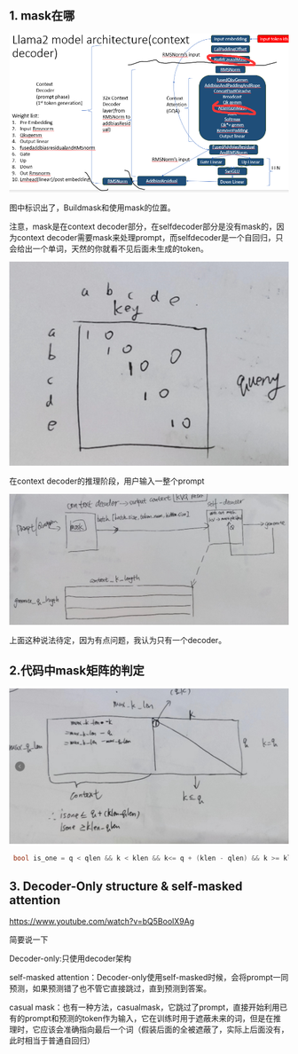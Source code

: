 ## 1. mask在哪

![image-20240328160623634](./assets/image-20240328160623634.png)

图中标识出了，Buildmask和使用mask的位置。

注意，mask是在context decoder部分，在selfdecoder部分是没有mask的，因为context decoder需要mask来处理prompt，而selfdecoder是一个自回归，只会给出一个单词，天然的你就看不见后面未生成的token。

![1c34d41bf689f5e0173d6fc012285fb](./assets/1c34d41bf689f5e0173d6fc012285fb.jpg)



在context decoder的推理阶段，用户输入一整个prompt

![6e339df4149ef8a16fa42d570899ced](./assets/6e339df4149ef8a16fa42d570899ced.jpg)

上面这种说法待定，因为有点问题，我认为只有一个decoder。

## 2.代码中mask矩阵的判定

![image-20240401155416385](./assets/image-20240401155416385.png)

```c++
 bool is_one = q < qlen && k < klen && k<= q + (klen - qlen) && k >= klen-qlen;
```

## 3. Decoder-Only structure & self-masked attention

https://www.youtube.com/watch?v=bQ5BoolX9Ag

简要说一下

Decoder-only:只使用decoder架构

self-masked attention：Decoder-only使用self-masked时候，会将prompt一同预测，如果预测错了也不管它直接跳过，直到预测到答案。

casual mask：也有一种方法，casualmask，它跳过了prompt，直接开始利用已有的prompt和预测的token作为输入，它在训练时用于遮蔽未来的词，但是在推理时，它应该会准确指向最后一个词（假装后面的全被遮蔽了，实际上后面没有，此时相当于普通自回归）




